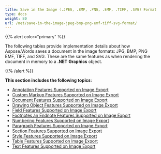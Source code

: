 ```yaml
---
title: Save in the Image (.JPEG, .BMP, .PNG, .EMF, .TIFF, .SVG) Format
type: docs
weight: 80
url: /net/save-in-the-image-jpeg-bmp-png-emf-tiff-svg-format/
---
```


{{% alert color="primary" %}} 

The following tables provide implementation details about how Aspose.Words saves a document in the image formats: JPG, BMP, PNG EMF, TIFF, and SVG. These are the same features as when rendering the document in memory to a **.NET** **Graphics** object.

{{% /alert %}} 

**This section includes the following topics:** 

- [Annotation Features Supported on Image Export](/words/net/annotation-features-supported-on-image-export)
- [Custom Markup Features Supported on Image Export](/words/net/custom-markup-features-supported-on-image-export)
- [Document Features Supported on Image Export](/words/net/document-features-supported-on-image-export)
- [Drawing Object Features Supported on Image Export](/words/net/drawing-object-features-supported-on-image-export)
- [Field Features Supported on Image Export](/words/net/field-features-supported-on-image-export)
- [Footnotes an Endnote Features Supported on Image Export](/words/net/footnotes-an-endnote-features-supported-on-image-export)
- [Numbering Features Supported on Image Export](/words/net/numbering-features-supported-on-image-export)
- [Paragraph Features Supported on Image Export](/words/net/paragraph-features-supported-on-image-export)
- [Section Features Supported on Image Export](/words/net/section-features-supported-on-image-export)
- [Style Features Supported on Image Export](/words/net/style-features-supported-on-image-export)
- [Table Features Supported on Image Export](/words/net/table-features-supported-on-image-export)
- [Text Features Supported on Image Export](/words/net/text-features-supported-on-image-export)

